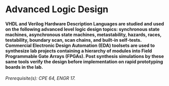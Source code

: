 # Advanced Logic Design

#### VHDL and Verilog Hardware Description Languages are studied and used on the following advanced level logic design topics: synchronous state machines, asynchronous state machines, metastability, hazards, races, testability, boundary scan, scan chains, and built-in self-tests. Commercial Electronic Design Automation (EDA) toolsets are used to synthesize lab projects containing a hierarchy of modules into Field Programmable Gate Arrays (FPGAs). Post synthesis simulations by these same tools verify the design before implementation on rapid prototyping boards in the lab. 

*Prerequisite(s): CPE 64, ENGR 17.*
